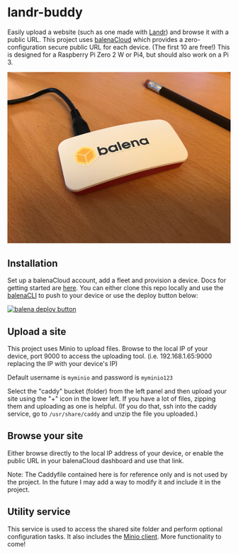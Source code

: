 # landr-buddy
Easily upload a website (such as one made with [Landr](https://getlandr.io/)) and browse it with a public URL. This project uses [balenaCloud](https://dashboard.balena-cloud.com/) which provides a zero-configuration secure public URL for each device. (The first 10 are free!) This is designed for a Raspberry Pi Zero 2 W or Pi4, but should also work on a Pi 3.

![buddy](https://raw.githubusercontent.com/alanb128/landr-buddy/main/photo.png)

## Installation
Set up a balenaCloud account, add a fleet and provision a device. Docs for getting started are [here](https://www.balena.io/docs/learn/welcome/introduction/). You can either clone this repo locally and use the [balenaCLI](https://www.balena.io/docs/reference/balena-cli/) to push to your device or use the deploy button below:

[![balena deploy button](https://www.balena.io/deploy.svg)](https://dashboard.balena-cloud.com/deploy?repoUrl=https://github.com/alanb128/landr-buddy/)

## Upload a site 
This project uses Minio to upload files. Browse to the local IP of your device, port 9000 to access the uploading tool. (i.e. 192.168.1.65:9000 replacing the IP with your device's IP)

Default username is `myminio` and password is `myminio123`

Select the "caddy" bucket (folder) from the left panel and then upload your site using the "+" icon in the lower left. If you have a lot of files, zipping them and uploading as one is helpful. (If you do that, ssh into the caddy service, go to `/usr/share/caddy` and unzip the file you uploaded.)

## Browse your site
Either browse directly to the local IP address of your device, or enable the public URL in your balenaCloud dashboard and use that link.

Note: The Caddyfile contained here is for reference only and is not used by the project. In the future I may add a way to modify it and include it in the project.

## Utility service
This service is used to access the shared site folder and perform optional configuration tasks. It also includes the [Minio client](https://docs.min.io/docs/minio-client-quickstart-guide.html). More functionality to come!
